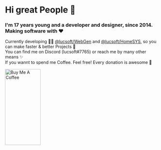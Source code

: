 # Hi great People 👋

### I'm 17 years young and a developer and designer, since 2014. Making software with ❤️

Currently developing 👨‍💻  [@lucsoft/WebGen](https://github.com/lucsoft/WebGen) and [@lucsoft/HomeSYS](https://github.com/lucsoft-DevTeam/HomeSYS), so you can make faster & better Projects 🌱<br>
You can find me on Discord (lucsoft#7765) or reach me by many other means ✨ <br>
If you wannt to spend me Coffee. Feel free! Every donation is awesome 🦑

<a href="https://www.buymeacoffee.com/lucsoft" target="_blank"><img width="210px" src="https://cdn.buymeacoffee.com/buttons/default-orange.png" alt="Buy Me A Coffee" style="height: 251px !important;width: 117px !important;" ></a>
